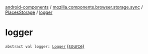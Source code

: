 [android-components](../../index.md) / [mozilla.components.browser.storage.sync](../index.md) / [PlacesStorage](index.md) / [logger](./logger.md)

# logger

`abstract val logger: `[`Logger`](../../mozilla.components.support.base.log.logger/-logger/index.md) [(source)](https://github.com/mozilla-mobile/android-components/blob/master/components/browser/storage-sync/src/main/java/mozilla/components/browser/storage/sync/PlacesStorage.kt#L32)